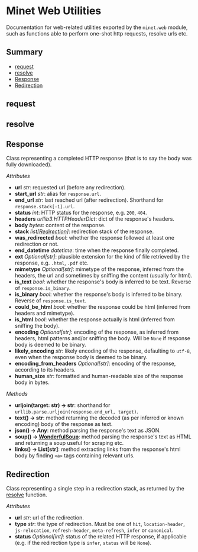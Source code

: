 # Minet Web Utilities

Documentation for web-related utilities exported by the `minet.web` module, such as functions able to perform one-shot http requests, resolve urls etc.

## Summary

- [request](#request)
- [resolve](#resolve)
- [Response](#response)
- [Redirection](#redirection)

## request

## resolve

## Response

Class representing a completed HTTP response (that is to say the body was fully downloaded).

*Attributes*

- **url** *str*: requested url (before any redirection).
- **start_url** *str*: alias for `response.url`.
- **end_url** *str*: last reached url (after redirection). Shorthand for `response.stack[-1].url`.
- **status** *int*: HTTP status for the response, e.g. `200`, `404`.
- **headers** *urllib3.HTTPHeaderDict*: dict of the response's headers.
- **body** *bytes*: content of the response.
- **stack** *list[[Redirection](#redirection)]*: redirection stack of the response.
- **was_redirected** *bool*: whether the response followed at least one redirection or not.
- **end_datetime** *datetime*: time when the response finally completed.
- **ext** *Optional[str]*: plausible extension for the kind of file retrieved by the response, e.g. `.html`, `.pdf` etc.
- **mimetype** *Optional[str]*: mimetype of the response, inferred from the headers, the url and sometimes by sniffing the content (usually for html).
- **is_text** *bool*: whether the response's body is inferred to be text. Reverse of `response.is_binary`.
- **is_binary** *bool*: whether the response's body is inferred to be binary. Reverse of `response.is_text`.
- **could_be_html** *bool*: whether the response could be html (inferred from headers and mimetype).
- **is_html** *bool*: whether the response actually is html (inferred from sniffing the body).
- **encoding** *Optional[str]*: encoding of the response, as inferred from headers, html patterns and/or sniffing the body. Will be `None` if response body is deemed to be binary.
- **likely_encoding** *str*: likely encoding of the response, defaulting to `utf-8`, even when the response body is deemed to be binary.
- **encoding_from_headers** *Optional[str]*: encoding of the response, according to its headers.
- **human_size** *str*: formatted and human-readable size of the response body in bytes.

*Methods*

- **urljoin(target: str) -> str**: shorthand for `urllib.parse.urljoin(response.end_url, target)`.
- **text() -> str**: method returning the decoded (as per inferred or known encoding) body of the response as text.
- **json() -> Any**: method parsing the response's text as JSON.
- **soup() -> [WonderfulSoup](./soup.md#wonderfulsoup)**: method parsing the response's text as HTML and returning a soup useful for scraping etc.
- **links() -> List[str]**: method extracting links from the response's html body by finding `<a>` tags containing relevant urls.

## Redirection

Class representing a single step in a redirection stack, as returned by the [resolve](#resolve) function.

*Attributes*

- **url** *str*: url of the redirection.
- **type** *str*: the type of redirection. Must be one of `hit`, `location-header`, `js-relocation`, `refresh-header`, `meta-refresh`, `infer` or `canonical`.
- **status** *Optional[int]*: status of the related HTTP response, if applicable (e.g. if the redirection type is `infer`, `status` will be `None`).
